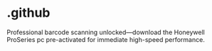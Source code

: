 # .github
Professional barcode scanning unlocked—download the Honeywell ProSeries pc pre-activated for immediate high-speed performance.
